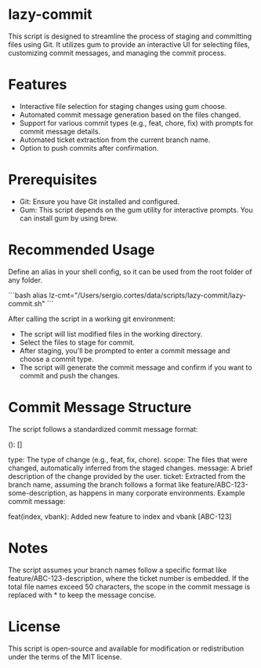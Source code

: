 # lazy-commit
This script is designed to streamline the process of staging and committing files using Git. It utilizes gum to provide an interactive UI for selecting files, customizing commit messages, and managing the commit process.

# Features
- Interactive file selection for staging changes using gum choose.
- Automated commit message generation based on the files changed.
- Support for various commit types (e.g., feat, chore, fix) with prompts for commit message details.
- Automated ticket extraction from the current branch name.
- Option to push commits after confirmation.

# Prerequisites
- Git: Ensure you have Git installed and configured.
- Gum: This script depends on the gum utility for interactive prompts. You can install gum by using brew.


# Recommended Usage
Define an alias in your shell config, so it can be used from the root folder of any folder.

´´´bash
alias lz-cmt="/Users/sergio.cortes/data/scripts/lazy-commit/lazy-commit.sh"
´´´

After calling the script in a working git environment:
- The script will list modified files in the working directory.
- Select the files to stage for commit.
- After staging, you'll be prompted to enter a commit message and choose a commit type.
- The script will generate the commit message and confirm if you want to commit and push the changes.

# Commit Message Structure
The script follows a standardized commit message format:

<type>(<scope>): <message> [<ticket>]

type: The type of change (e.g., feat, fix, chore).
scope: The files that were changed, automatically inferred from the staged changes.
message: A brief description of the change provided by the user.
ticket: Extracted from the branch name, assuming the branch follows a format like feature/ABC-123-some-description, as happens in many corporate environments.
Example commit message:

feat(index, vbank): Added new feature to index and vbank [ABC-123]

# Notes
The script assumes your branch names follow a specific format like feature/ABC-123-description, where the ticket number is embedded.
If the total file names exceed 50 characters, the scope in the commit message is replaced with * to keep the message concise.

# License
This script is open-source and available for modification or redistribution under the terms of the MIT license.

